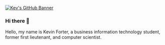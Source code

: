[![Kev's GitHub Banner](./assets/github_banner.png)](https://forter.eu)

### Hi there 👋
Hello, my name is Kevin Forter, a business information technology student, former first lieutenant, and computer scientist.
